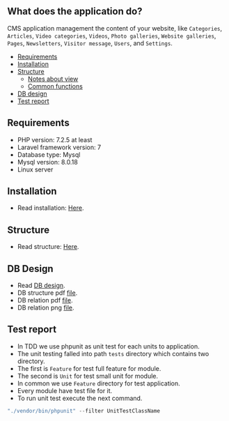 ## What does the application do?
CMS application management the content of your website,
like `Categories`, `Articles`, `Video categories`, `Videos`, `Photo galleries`, 
`Website galleries`, `Pages`, `Newsletters`, `Visitor message`, `Users`, and `Settings`. 

- [Requirements](#requirements)
- [Installation](#installation)
- [Structure](#structure)
  - [Notes about view](#notes-about-view)
  - [Common functions](#common-functions)
- [DB design](#db-design)
- [Test report](#test-report)

## Requirements 
* PHP version: 7.2.5 at least 
* Laravel framework version: 7
* Database type: Mysql 
* Mysql version: 8.0.18
* Linux server

## Installation
* Read installation: [Here](installation.md).
  
## Structure
* Read structure: [Here](structure.md).

## DB Design 
* Read [DB design](design.md).
* DB structure pdf [file](db_design.pdf).
* DB relation pdf [file](db_design_1.pdf).
* DB relation png [file](db_design.png).
   
## Test report
* In TDD we use phpunit as unit test for each units to application.
* The unit testing falled into path `tests` directory which contains two directory.
* The first is `Feature` for test full feature for module.
* The second is `Unit` for test small unit for module.
* In common we use `Feature` directory for test application.
* Every module have test file for it.
* To run unit test execute the next command.
```php 
"./vendor/bin/phpunit" --filter UnitTestClassName
```
